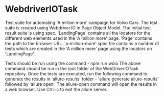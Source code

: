 # WebdriverIOTask
Test suite for automating 'A million more' campaign for Volvo Cars.
The test suite is created using Webdriver.IO in Page Object Model.
The initial test result suite is using spec.
'LandingPage' contains all the locators for the different web elements used in the 'A million more' page.
'Page' contains the path to the browser URL.
'a-million-more' spec file contains a number of tests which are created in the 'A million more' page using the locators on 'LandingPage'.

Tests should be run using the command - npm run wdio
The above command should be run in the root folder of the WebDriverIOTask repository.
Once the tests are executed, run the following command to generate the results in 'allure-results' folder - 'allure generate allure-results' followed by 'allure open'.
The allure-open command will open the results in a web browser.
Use Ctrl+c to exit the allure server.
